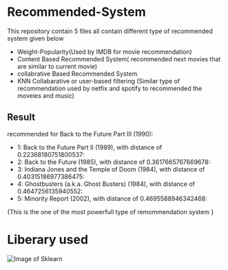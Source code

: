 # Recommended-System
This repository contain 5 files all contain different type of recommended system given below
- Weight-Popularity(Used by IMDB for movie recommendation)
- Content Based Recommended System( recommended next movies that are similar to current movie)
- collabrative Based Recommended System
- KNN Collabarative or user-based filtering (Similar type of recommendation used by netfix and spotify to recommended the moveies and music)

## Result
<p>recommended for Back to the Future Part III (1990):</p>

- 1: Back to the Future Part II (1989), with distance of 0.22368180751800537:
- 2: Back to the Future (1985), with distance of 0.3617665767669678:
- 3: Indiana Jones and the Temple of Doom (1984), with distance of 0.40315186977386475:
- 4: Ghostbusters (a.k.a. Ghost Busters) (1984), with distance of 0.4647256135940552:
- 5: Minority Report (2002), with distance of 0.4695588946342468:


{This is the one of the most powerfull type of remommendation system }
# Liberary used
![Image of Sklearn](https://upload.wikimedia.org/wikipedia/commons/thumb/0/05/Scikit_learn_logo_small.svg/220px-Scikit_learn_logo_small.svg.png)

